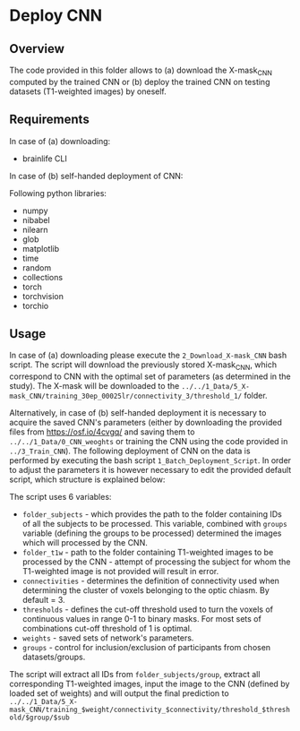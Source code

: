 # Deploy CNN

## Overview

The code provided in this folder allows to (a) download the X-mask<sub>CNN</sub> computed by the trained CNN or (b) deploy the trained CNN on testing datasets (T1-weighted images) by oneself.

## Requirements

In case of (a) downloading:
- brainlife CLI

In case of (b) self-handed deployment of CNN:

Following python libraries:
- numpy
- nibabel
- nilearn
- glob
- matplotlib
- time
- random
- collections
- torch
- torchvision
- torchio

## Usage

In case of (a) downloading please execute the `2_Download_X-mask_CNN` bash script. The script will download the previously stored X-mask<sub>CNN</sub>, which correspond to CNN with the optimal set of parameters (as determined in the study). The X-mask will be downloaded to the `../../1_Data/5_X-mask_CNN/training_30ep_00025lr/connectivity_3/threshold_1/` folder.

Alternatively, in case of (b) self-handed deployment it is necessary to acquire the saved CNN's parameters (either by downloading the provided files from https://osf.io/4cvgq/ and saving them to `../../1_Data/0_CNN_weoghts` or training the CNN using the code provided in `../3_Train_CNN`). The following deployment of CNN on the data is performed by executing the bash script `1_Batch_Deployment_Script`. In order to adjust the parameters it is however necessary to edit the provided default script, which structure is explained below:

The script uses 6 variables:
- `folder_subjects` - which provides the path to the folder containing IDs of all the subjects to be processed. This variable, combined with `groups` variable (defining the groups to be processed) determined the images which will processed by the CNN.
- `folder_t1w` - path to the folder containing T1-weighted images to be processed by the CNN - attempt of processing the subject for whom the T1-weighted image is not provided will result in error.
- `connectivities` - determines the definition of connectivity used when determining the cluster of voxels belonging to the optic chiasm. By default = 3.
- `thresholds` - defines the cut-off threshold used to turn the voxels of continuous values in range 0-1 to binary masks. For most sets of combinations cut-off threshold of 1 is optimal.
- `weights` - saved sets of network's parameters.
- `groups` - control for inclusion/exclusion of participants from chosen datasets/groups.

The script will extract all IDs from `folder_subjects/group`, extract all corresponding T1-weighted images, input the image to the CNN (defined by loaded set of weights) and will output the final prediction to `../../1_Data/5_X-mask_CNN/training_$weight/connectivity_$connectivity/threshold_$threshold/$group/$sub`

